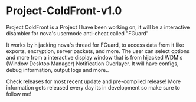 # Project-ColdFront-v1.0
Project ColdFront is a Project I have been working on, it will be a interactive disambler for nova's usermode anti-cheat called "FGuard"  

It works by hijacking nova's thread for FGuard, to access data from it like exports, encryption, server packets, and more. The user can select options and more from a interactive display window that is  from hijacked WDM's (Window Desktop Manager) Notification Overlayer. It will have configs, debug information, output logs and more..  

Check releases for most recent update and pre-compiled release! 
More information gets released every day its in development so make sure to follow me!
